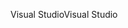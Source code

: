 <span data-ttu-id="63dbf-101">Visual Studio</span><span class="sxs-lookup"><span data-stu-id="63dbf-101">Visual Studio</span></span>